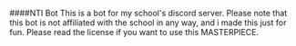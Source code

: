 ####NTI Bot
This is a bot for my school's discord server. Please note that this bot is not affiliated with the school in any way, and i made this just for fun.
Please read the license if you want to use this MASTERPIECE.